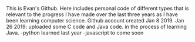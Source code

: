 This is Evan's Github. Here includes personal code of different types that is relevant to the progress I have made over the last three years as I have been learning computer science. 
Github account created Jan 8 2019.
Jan 26 2019: uploaded some C code and Java code. in the process of learning Java. 
-python learned last year
-javascript to come soon
